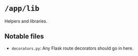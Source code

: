 # `/app/lib`

Helpers and libraries.

## Notable files

- `decorators.py`: Any Flask route decorators should go in here.
